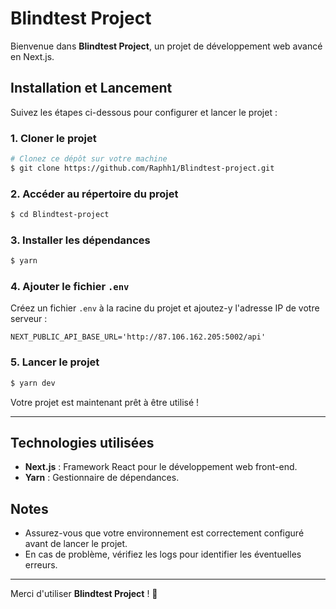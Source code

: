 # Blindtest Project

Bienvenue dans **Blindtest Project**, un projet de développement web avancé en Next.js.

## Installation et Lancement

Suivez les étapes ci-dessous pour configurer et lancer le projet :

### 1. Cloner le projet
```bash
# Clonez ce dépôt sur votre machine
$ git clone https://github.com/Raphh1/Blindtest-project.git
```

### 2. Accéder au répertoire du projet
```bash
$ cd Blindtest-project
```

### 3. Installer les dépendances
```bash
$ yarn
```

### 4. Ajouter le fichier `.env`
Créez un fichier `.env` à la racine du projet et ajoutez-y l'adresse IP de votre serveur :
```env
NEXT_PUBLIC_API_BASE_URL='http://87.106.162.205:5002/api'
```

### 5. Lancer le projet
```bash
$ yarn dev
```

Votre projet est maintenant prêt à être utilisé !

---

## Technologies utilisées

- **Next.js** : Framework React pour le développement web front-end.
- **Yarn** : Gestionnaire de dépendances.

## Notes

- Assurez-vous que votre environnement est correctement configuré avant de lancer le projet.
- En cas de problème, vérifiez les logs pour identifier les éventuelles erreurs.

---

Merci d'utiliser **Blindtest Project** ! 🚀
